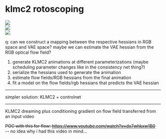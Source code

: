 # klmc2 rotoscoping

![](https://img.shields.io/badge/tag-animation-lightgrey)  
![](https://img.shields.io/badge/tag-tooling-lightgrey)  
![](https://img.shields.io/badge/tag-experimental-lightgrey)

q: can we construct a mapping between the respective hessians in RGB space and VAE space? maybe we can estimate the VAE hessian from the RGB optical flow field?

1. generate KLMC2 animations at different parameterizations (maybe scheduling parameter changes like in the consistency net thing?)
2. serialize the hessians used to generate the animation
3. estimate flow fields/RGB hessians from the final animation
4. fit a model on the flow fields/rgb hessians that predicts the VAE hessian

---

simpler solution: KLMC2 + controlnet

---

KLMC2 dreaming plus conditioning gradient on flow field transferred from an input video

~~POC with this for flow: https://www.youtube.com/watch?v=dx7whkxw1B0~~  
-- no idea why i had this video in mind...
